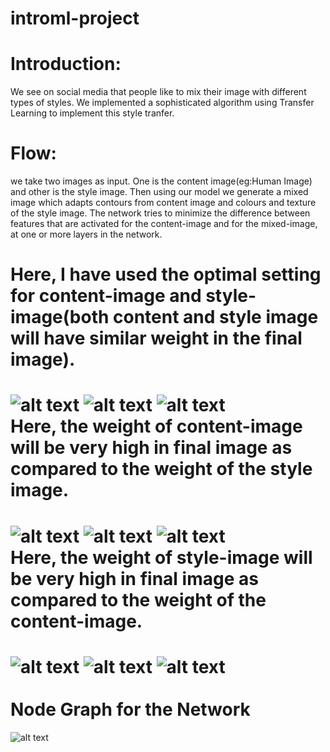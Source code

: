 # introml-project

Introduction:
=============
We see on social media that people like to mix their image with different types of styles. We implemented a sophisticated algorithm using Transfer Learning to implement this style tranfer.

Flow:
=====
we take two images as input. One is the content image(eg:Human Image) and other is the style image. Then using our model we generate a mixed image which adapts contours from content image and colours and texture of the style image. The network tries to minimize the difference between features that are activated for the content-image and for the mixed-image, at one or more layers in the network.


Here, I have used the optimal setting for content-image and style-image(both content and style image will have similar weight in the final image).
=========================================================================
![alt text](https://github.com/kushshah289/introml-project/blob/master/readme%20file/1_1.PNG)
![alt text](https://github.com/kushshah289/introml-project/blob/master/readme%20file/1_2.PNG)
![alt text](https://github.com/kushshah289/introml-project/blob/master/readme%20file/1_3.PNG)<br>
Here, the weight of content-image will be very high in final image as compared to the weight of the style image.
============================================================================================
![alt text](https://github.com/kushshah289/introml-project/blob/master/readme%20file/2_1.PNG)
![alt text](https://github.com/kushshah289/introml-project/blob/master/readme%20file/2_2.PNG)
![alt text](https://github.com/kushshah289/introml-project/blob/master/readme%20file/2_3.PNG)<br>
Here, the weight of style-image will be very high in final image as compared to the weight of the content-image.
============================================================================================
![alt text](https://github.com/kushshah289/introml-project/blob/master/readme%20file/3_1.PNG)
![alt text](https://github.com/kushshah289/introml-project/blob/master/readme%20file/3_2.PNG)
![alt text](https://github.com/kushshah289/introml-project/blob/master/readme%20file/3_3.PNG)<br>
<br>
Node Graph for the Network
==========
![alt text](https://github.com/kushshah289/introml-project/blob/master/readme%20file/graph.png)

